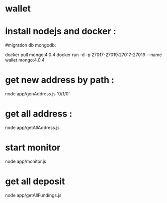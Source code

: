 # wallet

# install nodejs and docker :

#migration db mongodb:

docker pull mongo:4.0.4
docker run -d -p 27017-27019:27017-27019 --name wallet mongo:4.0.4

# get new address by path :

node app/genAddress.js '0/1/0'

# get all address  :



node app/getAllAddress.js

# start monitor

node app/monitor.js 

# get all deposit 

node app/getAllFundings.js




